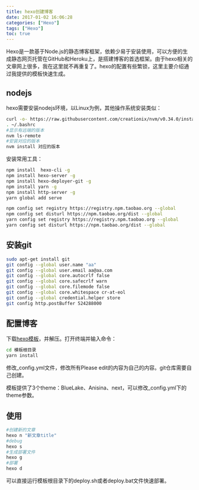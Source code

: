 ```yaml
---
title: hexo创建博客
date: 2017-01-02 16:06:28
categories: ["Hexo"]
tags: ["Hexo"]
toc: true
---
```

Hexo是一款基于Node.js的静态博客框架，依赖少易于安装使用，可以方便的生成静态网页托管在GitHub和Heroku上，是搭建博客的首选框架。由于hexo相关的文章网上很多，我在这里就不再重复了。hexo的配置有些繁锁，这里主要介绍通过我提供的模板快速生成。

<!-- more -->

## nodejs

hexo需要安装nodejs环境，以Linux为例，其他操作系统安装类似：

```bash
curl -o- https://raw.githubusercontent.com/creationix/nvm/v0.34.0/install.sh | bash
. ~/.bashrc
#显示有远端的版本
nvm ls-remote
#安装对应的版本
nvm install 对应的版本
```

安装常用工具：

```bash
npm install  hexo-cli -g
npm install hexo-server -g
npm install hexo-deployer-git -g
npm install yarn -g
npm install http-server -g
yarn global add serve

npm config set registry https://registry.npm.taobao.org --global
npm config set disturl https://npm.taobao.org/dist --global
yarn config set registry https://registry.npm.taobao.org --global
yarn config set disturl https://npm.taobao.org/dist --global
```

## 安装git

```bash
sudo apt-get install git
git config --global user.name "aa"
git config --global user.email aa@aa.com
git config --global core.autocrlf false
git config --global core.safecrlf warn
git config --global core.filemode false
git config --global core.whitespace cr-at-eol
git config --global credential.helper store
git config http.postBuffer 524288000
```

## 配置博客

下载[hexo模板](/files/hexo创建博客/blog_template.zip)，并解压。打开终端并输入命令：

```bash
cd 模板根目录
yarn install
```

修改_config.yml文件，修改所有Please edit的内容为自己的内容。git仓库需要自己创建。

模板提供了3个theme：BlueLake、Anisina、next，可以修改_config.yml下的theme参数。

## 使用

```bash
#创建新的文章
hexo n "新文章title"
#debug
hexo s
#生成部署文件
hexo g
#部署
hexo d
```

可以直接运行模板根目录下的deploy.sh或者deploy.bat文件快速部署。



